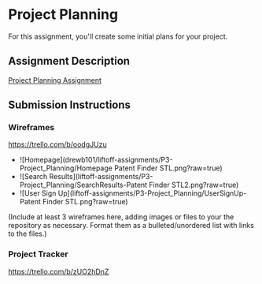 # Project Planning
For this assignment, you'll create some initial plans for your project.

## Assignment Description
[Project Planning Assignment](https://education.launchcode.org/liftoff/assignments/planning/)

## Submission Instructions

### Wireframes
https://trello.com/b/oodgJUzu

* ![Homepage](drewb101/liftoff-assignments/P3-Project_Planning/Homepage Patent Finder STL.png?raw=true)
* ![Search Results](liftoff-assignments/P3-Project_Planning/SearchResults-Patent Finder STL2.png?raw=true)
* ![User Sign Up](liftoff-assignments/P3-Project_Planning/UserSignUp-Patent Finder STL.png?raw=true)



(Include at least 3 wireframes here, adding images or files to your the repository as necessary. Format them as a bulleted/unordered list with links to the files.)

### Project Tracker

https://trello.com/b/zUO2hDnZ
